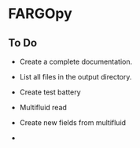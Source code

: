 # FARGOpy
## To Do

- Create a complete documentation.

- List all files in the output directory.

- Create test battery

- Multifluid read

- Create new fields from multifluid

- 